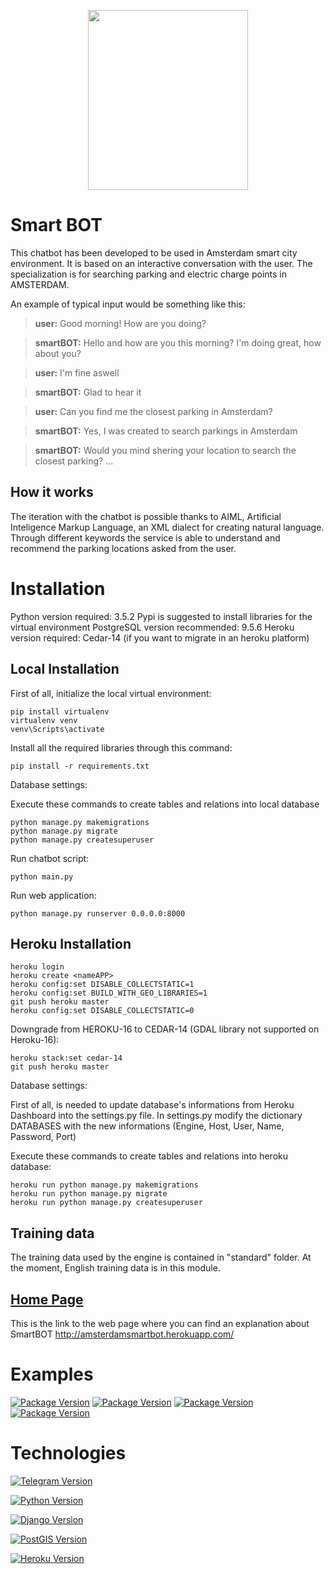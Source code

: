 <p align="center">
  <img width="256" height="288" src="https://i.imgur.com/KjrawLz.png">
</p>

# Smart BOT


This chatbot has been developed to be used in Amsterdam smart city environment.
It is based on an interactive conversation with the user.
The specialization is for searching parking and electric charge points in AMSTERDAM.


An example of typical input would be something like this:

> **user:** Good morning! How are you doing?  

> **smartBOT:**  Hello and how are you this morning? I'm doing great, how about you?  

> **user:** I'm fine aswell

> **smartBOT:** Glad to hear it 

> **user:** Can you find me the closest parking in Amsterdam?

> **smartBOT:** Yes, I was created to search parkings in Amsterdam

> **smartBOT:** Would you mind shering your location to search the closest parking? ...  

## How it works

The iteration with the chatbot is possible thanks to AIML, Artificial Inteligence Markup Language, an XML dialect for creating natural language.
Through different keywords the service is able to understand and recommend the parking locations asked from the user. 


# Installation

Python version required: 3.5.2
Pypi is suggested to install libraries for the virtual environment
PostgreSQL version recommended: 9.5.6
Heroku version required: Cedar-14 (if you want to migrate in an heroku platform)



## Local Installation

First of all, initialize the local virtual environment:
```
pip install virtualenv
virtualenv venv
venv\Scripts\activate
```

Install all the required libraries through this command:
```
pip install -r requirements.txt
```

Database settings:

Execute these commands to create tables and relations into local database
```
python manage.py makemigrations
python manage.py migrate
python manage.py createsuperuser
```

Run chatbot script:
```
python main.py
```

Run web application:
```
python manage.py runserver 0.0.0.0:8000
```


## Heroku Installation

```
heroku login
heroku create <nameAPP>
heroku config:set DISABLE_COLLECTSTATIC=1
heroku config:set BUILD_WITH_GEO_LIBRARIES=1
git push heroku master
heroku config:set DISABLE_COLLECTSTATIC=0 
```

Downgrade from HEROKU-16 to CEDAR-14 (GDAL library not supported on Heroku-16):
```
heroku stack:set cedar-14 
git push heroku master
```

Database settings:

First of all, is needed to update database's informations from Heroku Dashboard into the settings.py file. In settings.py modify the dictionary DATABASES with the new informations (Engine, Host, User, Name, Password, Port)

Execute these commands to create tables and relations into heroku database:
```
heroku run python manage.py makemigrations
heroku run python manage.py migrate
heroku run python manage.py createsuperuser
```

## Training data

The training data used by the engine is contained in "standard" folder.
At the moment, English training data is in this module. 

## [Home Page](http://amsterdamsmartbot.herokuapp.com/)

This is the link to the web page where you can find an explanation about SmartBOT
http://amsterdamsmartbot.herokuapp.com/

# Examples

[![Package Version](https://i.imgur.com/U9kk0KLm.png)](https://i.imgur.com/U9kk0KLm.png)
[![Package Version](https://i.imgur.com/Zz8VxM2m.png)](https://i.imgur.com/Zz8VxM2m.png)
[![Package Version](https://i.imgur.com/keujiv1m.png)](https://i.imgur.com/keujiv1m.png)
[![Package Version](https://i.imgur.com/pvMRukvm.png)](https://i.imgur.com/pvMRukvm.png)



# Technologies

[![Telegram Version](https://i.imgur.com/h8OS44o.jpg)](https://core.telegram.org/)

[![Python Version](https://i.imgur.com/7jjFZ3zb.png)](https://www.python.org/downloads/release/python-352/)

[![Django Version](https://res.cloudinary.com/siftery/image/upload/v1444323049/v1/p/products/django.png)](https://www.djangoproject.com/start/overview/)

[![PostGIS Version](https://www.iconattitude.com/icons/open_icon_library/apps/png/256/postgis.png)](http://postgis.net/)

[![Heroku Version](https://cdn.iconscout.com/public/images/icon/free/png-256/heroku-company-brand-logo-3973db91061d38cd-256x256.png)](https://www.heroku.com/)


